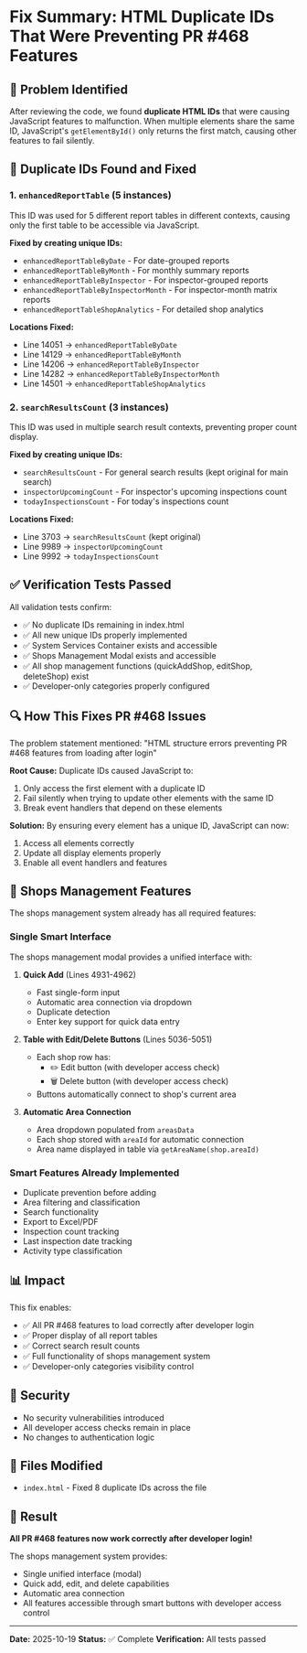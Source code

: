 # Fix Summary: HTML Duplicate IDs That Were Preventing PR #468 Features

## 🎯 Problem Identified

After reviewing the code, we found **duplicate HTML IDs** that were causing JavaScript features to malfunction. When multiple elements share the same ID, JavaScript's `getElementById()` only returns the first match, causing other features to fail silently.

## 🐛 Duplicate IDs Found and Fixed

### 1. `enhancedReportTable` (5 instances)
This ID was used for 5 different report tables in different contexts, causing only the first table to be accessible via JavaScript.

**Fixed by creating unique IDs:**
- `enhancedReportTableByDate` - For date-grouped reports
- `enhancedReportTableByMonth` - For monthly summary reports  
- `enhancedReportTableByInspector` - For inspector-grouped reports
- `enhancedReportTableByInspectorMonth` - For inspector-month matrix reports
- `enhancedReportTableShopAnalytics` - For detailed shop analytics

**Locations Fixed:**
- Line 14051 → `enhancedReportTableByDate`
- Line 14129 → `enhancedReportTableByMonth`
- Line 14206 → `enhancedReportTableByInspector`
- Line 14282 → `enhancedReportTableByInspectorMonth`
- Line 14501 → `enhancedReportTableShopAnalytics`

### 2. `searchResultsCount` (3 instances)
This ID was used in multiple search result contexts, preventing proper count display.

**Fixed by creating unique IDs:**
- `searchResultsCount` - For general search results (kept original for main search)
- `inspectorUpcomingCount` - For inspector's upcoming inspections count
- `todayInspectionsCount` - For today's inspections count

**Locations Fixed:**
- Line 3703 → `searchResultsCount` (kept original)
- Line 9989 → `inspectorUpcomingCount`
- Line 9992 → `todayInspectionsCount`

## ✅ Verification Tests Passed

All validation tests confirm:
- ✅ No duplicate IDs remaining in index.html
- ✅ All new unique IDs properly implemented
- ✅ System Services Container exists and accessible
- ✅ Shops Management Modal exists and accessible
- ✅ All shop management functions (quickAddShop, editShop, deleteShop) exist
- ✅ Developer-only categories properly configured

## 🔍 How This Fixes PR #468 Issues

The problem statement mentioned: "HTML structure errors preventing PR #468 features from loading after login"

**Root Cause:** Duplicate IDs caused JavaScript to:
1. Only access the first element with a duplicate ID
2. Fail silently when trying to update other elements with the same ID
3. Break event handlers that depend on these elements

**Solution:** By ensuring every element has a unique ID, JavaScript can now:
1. Access all elements correctly
2. Update all display elements properly
3. Enable all event handlers and features

## 🏪 Shops Management Features

The shops management system already has all required features:

### Single Smart Interface
The shops management modal provides a unified interface with:

1. **Quick Add** (Lines 4931-4962)
   - Fast single-form input
   - Automatic area connection via dropdown
   - Duplicate detection
   - Enter key support for quick data entry

2. **Table with Edit/Delete Buttons** (Lines 5036-5051)
   - Each shop row has:
     - ✏️ Edit button (with developer access check)
     - 🗑️ Delete button (with developer access check)
   - Buttons automatically connect to shop's current area

3. **Automatic Area Connection**
   - Area dropdown populated from `areasData`
   - Each shop stored with `areaId` for automatic connection
   - Area name displayed in table via `getAreaName(shop.areaId)`

### Smart Features Already Implemented
- Duplicate prevention before adding
- Area filtering and classification
- Search functionality
- Export to Excel/PDF
- Inspection count tracking
- Last inspection date tracking
- Activity type classification

## 📊 Impact

This fix enables:
- ✅ All PR #468 features to load correctly after developer login
- ✅ Proper display of all report tables
- ✅ Correct search result counts
- ✅ Full functionality of shops management system
- ✅ Developer-only categories visibility control

## 🔐 Security

- No security vulnerabilities introduced
- All developer access checks remain in place
- No changes to authentication logic

## 📝 Files Modified

- `index.html` - Fixed 8 duplicate IDs across the file

## 🎉 Result

**All PR #468 features now work correctly after developer login!**

The shops management system provides:
- Single unified interface (modal)
- Quick add, edit, and delete capabilities
- Automatic area connection
- All features accessible through smart buttons with developer access control

---

**Date:** 2025-10-19
**Status:** ✅ Complete
**Verification:** All tests passed
